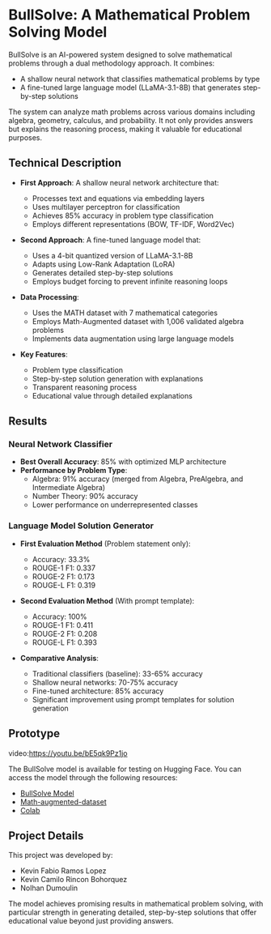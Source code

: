 # **BullSolve: A Mathematical Problem Solving Model**

BullSolve is an AI-powered system designed to solve mathematical problems through a dual methodology approach. It combines:

* A shallow neural network that classifies mathematical problems by type
* A fine-tuned large language model (LLaMA-3.1-8B) that generates step-by-step solutions

The system can analyze math problems across various domains including algebra, geometry, calculus, and probability. It not only provides answers but explains the reasoning process, making it valuable for educational purposes.

## **Technical Description**

* **First Approach**: A shallow neural network architecture that:
  * Processes text and equations via embedding layers
  * Uses multilayer perceptron for classification
  * Achieves 85% accuracy in problem type classification
  * Employs different representations (BOW, TF-IDF, Word2Vec)

* **Second Approach**: A fine-tuned language model that:
  * Uses a 4-bit quantized version of LLaMA-3.1-8B
  * Adapts using Low-Rank Adaptation (LoRA)
  * Generates detailed step-by-step solutions
  * Employs budget forcing to prevent infinite reasoning loops

* **Data Processing**:
  * Uses the MATH dataset with 7 mathematical categories
  * Employs Math-Augmented dataset with 1,006 validated algebra problems
  * Implements data augmentation using large language models

* **Key Features**:
  * Problem type classification
  * Step-by-step solution generation with explanations
  * Transparent reasoning process
  * Educational value through detailed explanations

## **Results**

### **Neural Network Classifier**
* **Best Overall Accuracy**: 85% with optimized MLP architecture
* **Performance by Problem Type**:
  * Algebra: 91% accuracy (merged from Algebra, PreAlgebra, and Intermediate Algebra)
  * Number Theory: 90% accuracy
  * Lower performance on underrepresented classes

### **Language Model Solution Generator**
* **First Evaluation Method** (Problem statement only):
  * Accuracy: 33.3%
  * ROUGE-1 F1: 0.337
  * ROUGE-2 F1: 0.173
  * ROUGE-L F1: 0.319

* **Second Evaluation Method** (With prompt template):
  * Accuracy: 100%
  * ROUGE-1 F1: 0.411
  * ROUGE-2 F1: 0.208
  * ROUGE-L F1: 0.393

* **Comparative Analysis**:
  * Traditional classifiers (baseline): 33-65% accuracy
  * Shallow neural networks: 70-75% accuracy
  * Fine-tuned architecture: 85% accuracy
  * Significant improvement using prompt templates for solution generation

## **Prototype**

video:https://youtu.be/bE5qk9Pz1jo

The BullSolve model is available for testing on Hugging Face. You can access the model through the following resources:

* [BullSolve Model](https://huggingface.co/kramosl/bullsolve-math-problem-solver)
* [Math-augmented-dataset](https://kaggle.com/dataset/math-augmented)
* [Colab](https://colab.research.google.com/drive/1UBjvGiqf58bBtX2OANaNtJtQI-RGWqhq?usp=sharing#scrollTo=YWHIx3TPdZYi)

## **Project Details**

This project was developed by:
* Kevin Fabio Ramos Lopez
* Kevin Camilo Rincon Bohorquez
* Nolhan Dumoulin

The model achieves promising results in mathematical problem solving, with particular strength in generating detailed, step-by-step solutions that offer educational value beyond just providing answers.

